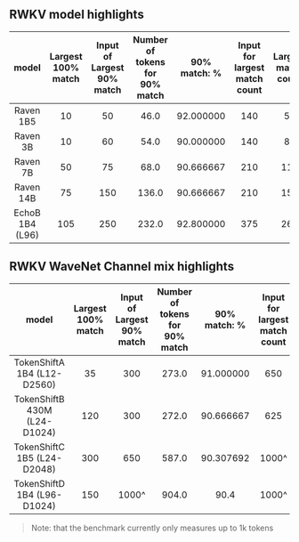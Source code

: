 ## RWKV model highlights

|      model      | Largest 100% match | Input of Largest 90% match | Number of tokens for 90% match | 90% match: % | Input for largest match count | Largest match count | Largest match count % |
|:---------------:|:------------------:|:--------------------------:|:------------------------------:|:------------:|:-----------------------------:|:-------------------:|:---------------------:|
|    Raven 1B5    |         10         |             50             |              46.0              |   92.000000  |              140              |          58         |       41.428571       |
|     Raven 3B    |         10         |             60             |              54.0              |   90.000000  |              140              |          83         |       59.285714       |
|     Raven 7B    |         50         |             75             |              68.0              |   90.666667  |              210              |         113         |       53.809524       |
|    Raven 14B    |         75         |             150            |              136.0             |   90.666667  |              210              |         157         |       74.761905       |
| EchoB 1B4 (L96) |         105        |             250            |              232.0             |   92.800000  |              375              |         263         |       70.133333       |

## RWKV WaveNet Channel mix highlights

|             model            | Largest 100% match | Input of Largest 90% match | Number of tokens for 90% match | 90% match: % | Input for largest match count | Largest match count | Largest match count % |
|:----------------------------:|:------------------:|:--------------------------:|:------------------------------:|:------------:|:-----------------------------:|:-------------------:|:---------------------:|
|  TokenShiftA 1B4 (L12-D2560) |         35         |             300            |              273.0             |   91.000000  |              650              |         415         |       63.846154       |
| TokenShiftB 430M (L24-D1024) |         120        |             300            |              272.0             |   90.666667  |              625              |         409         |       65.440000       |
|  TokenShiftC 1B5 (L24-D2048) |         300        |             650            |              587.0             |   90.307692  |              1000^            |         709         |       70.900000       |
|  TokenShiftD 1B4 (L96-D1024) |         150        |             1000^          |              904.0             |   90.4       |              1000^            |         904         |       90.4            |

> Note: that the benchmark currently only measures up to 1k tokens
